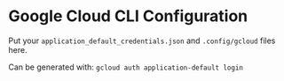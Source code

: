 # Google Cloud CLI Configuration

Put your `application_default_credentials.json` and `.config/gcloud` files here.

Can be generated with: `gcloud auth application-default login`
